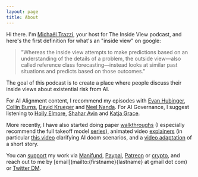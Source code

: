```yaml
---
layout: page
title: About
---
```


Hi there. I'm [Michaël Trazzi](https://michaeltrazzi.com), your host for The Inside View podcast, and here's the first definition for what's an "inside view" on google:

> "Whereas the inside view attempts to make predictions based on an understanding of the details of a problem, the outside view—also called reference class forecasting—instead looks at similar past situations and predicts based on those outcomes."

The goal of this podcast is to create a place where people discuss their inside views about existential risk from AI.

For AI Alignment content, I recommend my episodes with [Evan Hubinger](https://theinsideview.ai/evan2), [Collin Burns](https://theinsideview.ai/collin), [David Krueger](https://theinsideview.ai/david) and [Neel Nanda](https://theinsideview.ai/neel). For AI Governance, I suggest listening to [Holly Elmore](https://theinsideview.ai/holly), [Shahar Avin](https://theinsideview.ai/shahar) and [Katja Grace](https://theinsideview.ai/katja).

More recently, I have also started doing paper [walkthroughs](https://theinsideview.ai/walkthroughs) (I especially recommend the full takeoff model [series](https://theinsideview.ai/walkthroughs#ai-timelines)), animated video [explainers](https://theinsideview.ai/explainers) (in particular [this video](https://theinsideview.ai/explainers#paul-christianos-views-on-ai-doom-ft-robert-miles) clarifying AI doom scenarios, and a [video adaptation](https://youtu.be/tpcA5T5QS30) of a short story.

You can [support](https://theinsideview.ai/donate) my work via [Manifund](https://manifund.org/projects/making-52-ai-alignment-video-explainers-and-podcasts), [Paypal](https://paypal.me/michaeltrazzi), [Patreon](https://www.patreon.com/theinsideview) or [crypto](https://theinsideview.ai/donate), and reach out to me by [email](mailto:{firstname}{lastname} at gmail dot com) or [Twitter DM](https://twitter.com/MichaelTrazzi).
